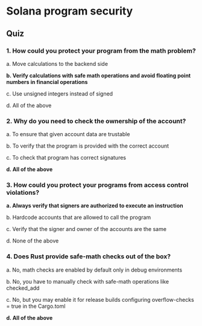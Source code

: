 # Solana program security

## Quiz

### 1. How could you protect your program from the math problem?

a. Move calculations to the backend side

**b. Verify calculations with safe math operations and avoid floating point numbers in financial operations**

c. Use unsigned integers instead of signed

d. All of the above

### 2. Why do you need to check the ownership of the account?

a. To ensure that given account data are trustable

b. To verify that the program is provided with the correct account

c. To check that program has correct signatures

**d. All of the above**

### 3. How could you protect your programs from access control violations?

**a. Always verify that signers are authorized to execute an instruction**

b. Hardcode accounts that are allowed to call the program

c. Verify that the signer and owner of the accounts are the same

d. None of the above

### 4. Does Rust provide safe-math checks out of the box?

a. No, math checks are enabled by default only in debug environments

b. No, you have to manually check with safe-math operations like checked_add

c. No, but you may enable it for release builds configuring overflow-checks = true in the Cargo.toml

**d. All of the above**
